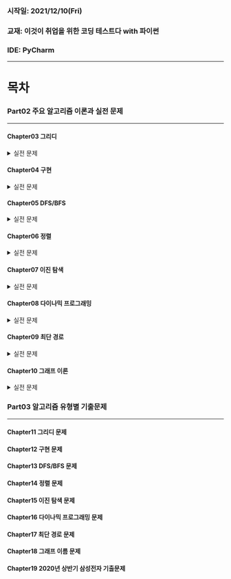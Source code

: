 ### 시작일: 2021/12/10(Fri)
### 교재: 이것이 취업을 위한 코딩 테스트다 with 파이썬
### IDE: PyCharm

---
# 목차

### Part02 주요 알고리즘 이론과 실전 문제

---
#### Chapter03 그리디
<details><summary>실전 문제</summary>

1. 큰 수의 법칙
2. 숫자 카드 게임
3. 1이 될 때까지
</details>

#### Chapter04 구현
<details><summary>실전 문제</summary>

1. 왕실의 나이트
2. 게임 개발
</details>

#### Chapter05 DFS/BFS
<details><summary>실전 문제</summary>

1. 음료수 얼려 먹기(DFS)
2. 미로 탈출(BFS)
</details>

#### Chapter06 정렬
<details><summary>실전 문제</summary>

1. 위에서 아래로
2. 성적이 낮은 순서로 학생 출력하기
3. 두 배열의 원소 교체
</details>

#### Chapter07 이진 탐색
<details><summary>실전 문제</summary>

1. 부품 찾기
2. 떡볶이 떡 만들기
</details>

#### Chapter08 다이나믹 프로그래밍
<details><summary>실전 문제</summary>

1. 1로 만들기
2. 개미 전사
3. 바닥 공사
4. 효율적인 화폐 구성
</details>

#### Chapter09 최단 경로
<details><summary>실전 문제</summary>

1. 미래 도시
2. 전보
</details>

#### Chapter10 그래프 이론
<details><summary>실전 문제</summary>

1. 팀 결성
2. 도시 분할 계획
3. 커리큘럼
</details>


### Part03 알고리즘 유형별 기출문제

---
#### Chapter11 그리디 문제
#### Chapter12 구현 문제
#### Chapter13 DFS/BFS 문제
#### Chapter14 정렬 문제 
#### Chapter15 이진 탐색 문제 
#### Chapter16 다이나믹 프로그래밍 문제
#### Chapter17 최단 경로 문제 
#### Chapter18 그래프 이름 문제 
#### Chapter19 2020년 상반기 삼성전자 기출문제
